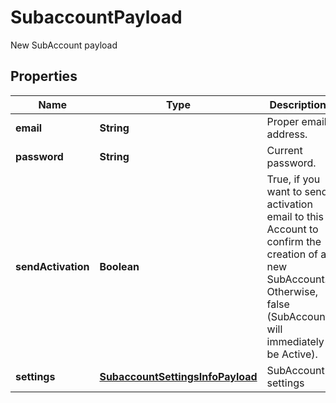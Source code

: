 

# SubaccountPayload

New SubAccount payload
## Properties

Name | Type | Description | Notes
------------ | ------------- | ------------- | -------------
**email** | **String** | Proper email address. | 
**password** | **String** | Current password. | 
**sendActivation** | **Boolean** | True, if you want to send activation email to this Account to confirm the creation of a new SubAccount. Otherwise, false (SubAccount will immediately be Active). |  [optional]
**settings** | [**SubaccountSettingsInfoPayload**](SubaccountSettingsInfoPayload.md) | SubAccount settings |  [optional]



